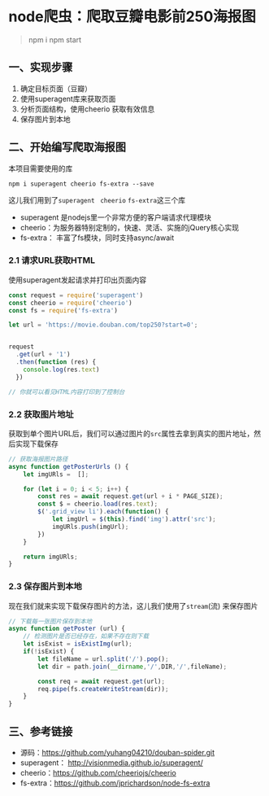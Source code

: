 # node爬虫：爬取豆瓣电影前250海报图

> npm i
> npm start



## 一、实现步骤

1. 确定目标页面（豆瓣）
2. 使用superagent库来获取页面
3. 分析页面结构，使用cheerio 获取有效信息
4. 保存图片到本地


## 二、开始编写爬取海报图


本项目需要使用的库

```
npm i superagent cheerio fs-extra --save
```

这儿我们用到了`superagent` ` cheerio` `fs-extra`这三个库

- superagent 是nodejs里一个非常方便的客户端请求代理模块
- cheerio：为服务器特别定制的，快速、灵活、实施的jQuery核心实现
- fs-extra： 丰富了fs模块，同时支持async/await

### 2.1 请求URL获取HTML

使用superagent发起请求并打印出页面内容

```javascript
const request = require('superagent')
const cheerio = require('cheerio')
const fs = require('fs-extra')

let url = 'https://movie.douban.com/top250?start=0';


request
  .get(url + '1')
  .then(function (res) {
    console.log(res.text)
  })

// 你就可以看见HTML内容打印到了控制台
```


### 2.2 获取图片地址

获取到单个图片URL后，我们可以通过图片的`src`属性去拿到真实的图片地址，然后实现下载保存

```javascript
// 获取海报图片路径
async function getPosterUrls () {
    let imgURls =  [];

    for (let i = 0; i < 5; i++) {
        const res = await request.get(url + i * PAGE_SIZE);
        const $ = cheerio.load(res.text);
        $('.grid_view li').each(function() {
            let imgUrl = $(this).find('img').attr('src');
            imgURls.push(imgUrl);
        })
    }

    return imgURls;
}

```

### 2.3 保存图片到本地

现在我们就来实现下载保存图片的方法，这儿我们使用了`stream`(流) 来保存图片

```javascript
// 下载每一张图片保存到本地
async function getPoster (url) {
    // 检测图片是否已经存在，如果不存在则下载
    let isExist = isExistImg(url);
    if(!isExist) {
        let fileName = url.split('/').pop();
        let dir = path.join(__dirname,'/',DIR,'/',fileName);

        const req = await request.get(url);
        req.pipe(fs.createWriteStream(dir));
    }
}
```



## 三、参考链接

- 源码：https://github.com/yuhang04210/douban-spider.git
- superagent： http://visionmedia.github.io/superagent/
- cheerio：https://github.com/cheeriojs/cheerio
- fs-extra：https://github.com/jprichardson/node-fs-extra
